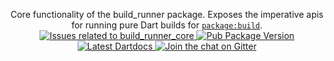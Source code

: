 <p align="center">
  Core functionality of the build_runner package. Exposes the imperative apis
  for running pure Dart builds for
  <a href="https://pub.dev/packages/build"><code>package:build</code></a>.
  <br>
  <a href="https://github.com/dart-lang/build/labels/package%3Abuild_runner">
    <img src="https://img.shields.io/github/issues-raw/dart-lang/build/package%3Abuild_runner_core.svg" alt="Issues related to build_runner_core" />
  </a>
  <a href="https://pub.dev/packages/build_runner_core">
    <img src="https://img.shields.io/pub/v/build_runner_core.svg" alt="Pub Package Version" />
  </a>
  <a href="https://pub.dev/documentation/build_runner_core/latest">
    <img src="https://img.shields.io/badge/dartdocs-latest-blue.svg" alt="Latest Dartdocs" />
  </a>
  <a href="https://gitter.im/dart-lang/build">
    <img src="https://badges.gitter.im/dart-lang/build.svg" alt="Join the chat on Gitter" />
  </a>
</p>
